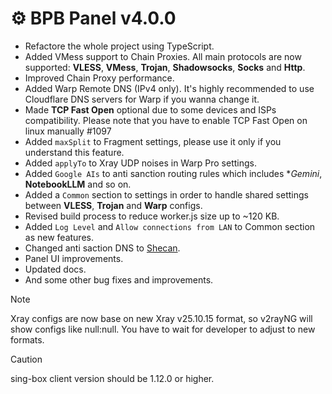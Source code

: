 # ⚙️ BPB Panel v4.0.0

- Refactore the whole project using TypeScript.
- Added VMess support to Chain Proxies. All main protocols are now supported: **VLESS**, **VMess**, **Trojan**, **Shadowsocks**, **Socks** and **Http**.
- Improved Chain Proxy performance.
- Added Warp Remote DNS (IPv4 only). It's highly recommended to use Cloudflare DNS servers for Warp if you wanna change it.
- Made **TCP Fast Open** optional due to some devices and ISPs compatibility. Please note that you have to enable TCP Fast Open on linux manually #1097
- Added `maxSplit` to Fragment settings, please use it only if you understand this feature.
- Added `applyTo` to Xray UDP noises in Warp Pro settings.
- Added `Google AIs` to anti sanction routing rules which includes **Gemini*, **NotebookLLM** and so on.
- Added a `Common` section to settings in order to handle shared settings between **VLESS**, **Trojan** and **Warp** configs.
- Revised build process to reduce worker.js size up to ~120 KB.
- Added `Log Level` and `Allow connections from LAN` to Common section as new features.
- Changed anti saction DNS to [Shecan](https://shecan.ir/).
- Panel UI improvements.
- Updated docs.
- And some other bug fixes and improvements.

> [!NOTE]
> Xray configs are now base on new Xray v25.10.15 format, so v2rayNG will show configs like null:null. You have to wait for developer to adjust to new formats.

> [!CAUTION]
> sing-box client version should be 1.12.0 or higher.
